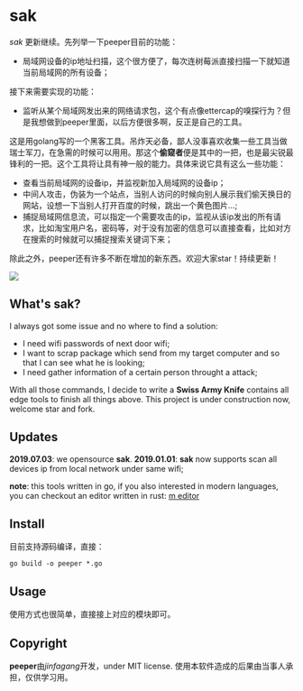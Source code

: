 # sak

*sak* 更新继续。先列举一下peeper目前的功能：
- 局域网设备的ip地址扫描，这个很方便了，每次连树莓派直接扫描一下就知道当前局域网的所有设备；

接下来需要实现的功能：
- 监听从某个局域网发出来的网络请求包，这个有点像ettercap的嗅探行为？但是我想做到peeper里面，以后方便很多啊，反正是自己的工具。

这是用golang写的一个黑客工具。吊炸天必备，鄙人没事喜欢收集一些工具当做瑞士军刀，在急需的时候可以用用。那这个**偷窥者**便是其中的一把，也是最尖锐最锋利的一把。这个工具将让具有神一般的能力。具体来说它具有这么一些功能：

- 查看当前局域网的设备ip，并监视新加入局域网的设备ip；
- 中间人攻击，伪装为一个站点，当别人访问的时候向别人展示我们偷天换日的网站，设想一下当别人打开百度的时候，跳出一个黄色图片…;
- 捕捉局域网信息流，可以指定一个需要攻击的ip，监视从该ip发出的所有请求，比如淘宝用户名，密码等，对于没有加密的信息可以直接查看，比如对方在搜索的时候就可以捕捉搜索关键词下来；


除此之外，peeper还有许多不断在增加的新东西。欢迎大家star！持续更新！

![](https://i.loli.net/2018/03/11/5aa51b6765514.jpeg)


## What's sak?

I always got some issue and no where to find a solution:

- I need wifi passwords of next door wifi;
- I want to scrap package which send from my target computer and so that I can see what he is looking;
- I need gather information of a certain person throught a attack;

With all those commands, I decide to write a **Swiss Army Knife** contains all edge tools to finish all things above. This project is under construction now, welcome star and fork.


## Updates

**2019.07.03**: we opensource **sak**.
**2019.01.01**: **sak** now supports scan all devices ip from local network under same wifi;

**note**: this tools written in go, if you also interested in modern languages, you can checkout an editor written in rust: [m editor](https://github.com/jinfagang/m)

## Install

目前支持源码编译，直接：

```
go build -o peeper *.go
```



## Usage

使用方式也很简单，直接接上对应的模块即可。



## Copyright

**peeper**由*jinfagang*开发，under MIT license. 使用本软件造成的后果由当事人承担，仅供学习用。